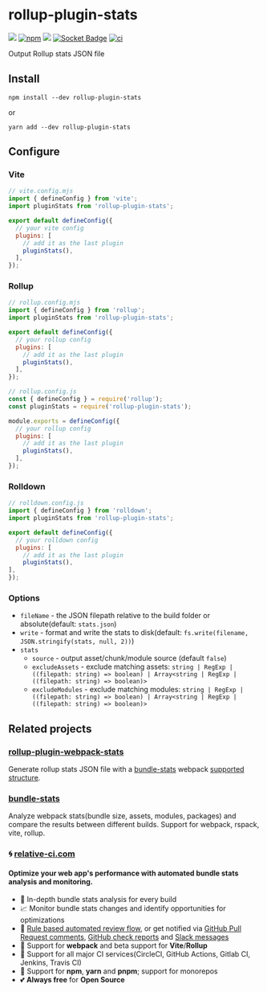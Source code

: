 # rollup-plugin-stats

[![](https://img.shields.io/npm/v/rollup-plugin-stats.svg)](https://www.npmjs.com/package/rollup-plugin-stats)
[![npm](https://img.shields.io/npm/dm/rollup-plugin-stats)](https://www.npmjs.com/package/rollup-plugin-stats)
![](https://img.shields.io/node/v/rollup-plugin-stats.svg)
[![Socket Badge](https://socket.dev/api/badge/npm/package/rollup-plugin-stats)](https://socket.dev/npm/package/rollup-plugin-stats)
[![ci](https://github.com/relative-ci/rollup-plugin-stats/actions/workflows/ci.yml/badge.svg)](https://github.com/relative-ci/rollup-plugin-stats/actions/workflows/ci.yml)

Output Rollup stats JSON file

## Install

```shell
npm install --dev rollup-plugin-stats
```

or

```shell
yarn add --dev rollup-plugin-stats
```

## Configure

### Vite

```js
// vite.config.mjs
import { defineConfig } from 'vite';
import pluginStats from 'rollup-plugin-stats';

export default defineConfig({
  // your vite config
  plugins: [
    // add it as the last plugin
    pluginStats(),
  ],
});
```

### Rollup

```js
// rollup.config.mjs
import { defineConfig } from 'rollup';
import pluginStats from 'rollup-plugin-stats';

export default defineConfig({
  // your rollup config
  plugins: [
    // add it as the last plugin
    pluginStats(),
  ],
});
```

```js
// rollup.config.js
const { defineConfig } = require('rollup');
const pluginStats = require('rollup-plugin-stats');

module.exports = defineConfig({
  // your rollup config
  plugins: [
    // add it as the last plugin
    pluginStats(),
  ],
});
```

### Rolldown

```js
// rolldown.config.js
import { defineConfig } from 'rolldown';
import pluginStats from 'rollup-plugin-stats';

export default defineConfig({
  // your rolldown config
  plugins: [
    // add it as the last plugin
    pluginStats(),
],
});
```

### Options

- `fileName` - the JSON filepath relative to the build folder or absolute(default: `stats.json`)
- `write` - format and write the stats to disk(default: `fs.write(filename, JSON.stringify(stats, null, 2))`)
- `stats` 
    - `source` - output asset/chunk/module source (default `false`)
    - `excludeAssets` - exclude matching assets: `string | RegExp | ((filepath: string) => boolean) | Array<string | RegExp | ((filepath: string) => boolean)>`
    - `excludeModules` - exclude matching modules: `string | RegExp | ((filepath: string) => boolean) | Array<string | RegExp | ((filepath: string) => boolean)>`

## Related projects

### [rollup-plugin-webpack-stats](https://github.com/relative-ci/rollup-plugin-webpack-stats)

Generate rollup stats JSON file with a [bundle-stats](https://github.com/relative-ci/bundle-stats/tree/master/packages/cli) webpack [supported structure](https://github.com/relative-ci/bundle-stats/blob/master/packages/plugin-webpack-filter/src/index.ts).

### [bundle-stats](https://github.com/relative-ci/bundle-stats)

Analyze webpack stats(bundle size, assets, modules, packages) and compare the results between different builds. Support for webpack, rspack, vite, rollup.

### :cyclone: [relative-ci.com](https://relative-ci.com?utm_medium=rollup-plugin-stats)

#### Optimize your web app's performance with automated bundle stats analysis and monitoring.

- :crystal_ball: In-depth bundle stats analysis for every build
- :chart_with_upwards_trend: Monitor bundle stats changes and identify opportunities for optimizations
- :bell: [Rule based automated review flow](https://relative-ci.com/documentation/setup/configure/integrations/github-commit-status-review?utm_medium=rollup-plugin-stats), or get notified via [GitHub Pull Request comments](https://relative-ci.com/documentation/setup/configure/integrations/github-pull-request-comment?utm_medium=rollup-plugin-stats), [GitHub check reports](https://relative-ci.com/documentation/setup/configure/integrations/github-check-report?utm_medium=rollup-plugin-stats) and [Slack messages](https://relative-ci.com/documentation/setup/configure/integrations/slack-notification?utm_medium=rollup-plugin-stats)
- :wrench: Support for **webpack** and beta support for **Vite**/**Rollup**
- :hammer: Support for all major CI services(CircleCI, GitHub Actions, Gitlab CI, Jenkins, Travis CI)
- :nut_and_bolt: Support for **npm**, **yarn** and **pnpm**; support for monorepos
- :two_hearts: **Always free** for **Open Source**

